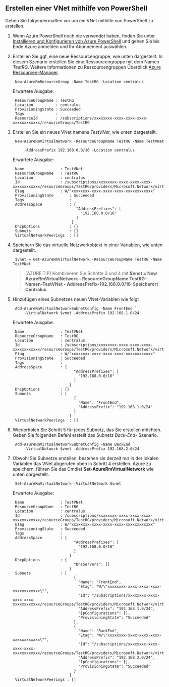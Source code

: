 ## <a name="how-to-create-a-vnet-using-powershell"></a>Erstellen einer VNet mithilfe von PowerShell
Gehen Sie folgendermaßen vor um ein VNet mithilfe von PowerShell zu erstellen.

1. Wenn Azure PowerShell noch nie verwendet haben, finden Sie unter [Installieren und Konfigurieren von Azure PowerShell](../articles/powershell-install-configure.md) und gehen Sie bis Ende Azure anmelden und Ihr Abonnement auswählen.
    
2. Erstellen Sie ggf. eine neue Ressourcengruppe, wie unten dargestellt. In diesem Szenario erstellen Sie eine Ressourcengruppe mit dem Namen *TestRG*. Weitere Informationen zu Ressourcengruppen Überblick [Azure Ressourcen-Manager](../articles/resource-group-overview.md).

        New-AzureRmResourceGroup -Name TestRG -Location centralus

    Erwartete Ausgabe:
    
        ResourceGroupName : TestRG
        Location          : centralus
        ProvisioningState : Succeeded
        Tags              :
        ResourceId        : /subscriptions/xxxxxxxx-xxxx-xxxx-xxxx-xxxxxxxxxxxx/resourceGroups/TestRG   

3. Erstellen Sie ein neues VNet namens *TestVNet*, wie unten dargestellt.

        New-AzureRmVirtualNetwork -ResourceGroupName TestRG -Name TestVNet `
            -AddressPrefix 192.168.0.0/16 -Location centralus   
        
    Erwartete Ausgabe:

        Name                : TestVNet
        ResourceGroupName   : TestRG
        Location            : centralus
        Id                  : /subscriptions/xxxxxxxx-xxxx-xxxx-xxxx-xxxxxxxxxxxx/resourceGroups/TestRG/providers/Microsoft.Network/virtualNetworks/TestVNet
        Etag                : W/"xxxxxxxx-xxxx-xxxx-xxxx-xxxxxxxxxxxx"
        ProvisioningState       : Succeeded
        Tags                    : 
        AddressSpace            : {
                                   "AddressPrefixes": [
                                     "192.168.0.0/16"
                                   ]
                                 }
        DhcpOptions             : {}
        Subnets                 : []
        VirtualNetworkPeerings  : []

4. Speichern Sie das virtuelle Netzwerkobjekt in einer Variablen, wie unten dargestellt.

        $vnet = Get-AzureRmVirtualNetwork -ResourceGroupName TestRG -Name TestVNet
    
    >[AZURE.TIP] Kombinieren Sie Schritte 3 und 4 mit **$vnet = New AzureRmVirtualNetwork - ResourceGroupName TestRG-Namen-TestVNet - AddressPrefix-192.168.0.0/16-Speicherort Centralus**.

5. Hinzufügen eines Subnetzes neuen VNet-Variablen wie folgt

        Add-AzureRmVirtualNetworkSubnetConfig -Name FrontEnd `
            -VirtualNetwork $vnet -AddressPrefix 192.168.1.0/24
        
    Erwartete Ausgabe:

        Name                : TestVNet
        ResourceGroupName   : TestRG
        Location            : centralus
        Id                  : /subscriptions/xxxxxxxx-xxxx-xxxx-xxxx-xxxxxxxxxxxx/resourceGroups/TestRG/providers/Microsoft.Network/virtualNetworks/TestVNet
        Etag                : W/"xxxxxxxx-xxxx-xxxx-xxxx-xxxxxxxxxxxx"
        ProvisioningState   : Succeeded
        Tags                :
        AddressSpace        : {
                                  "AddressPrefixes": [
                                    "192.168.0.0/16"
                                  ]
                                }
        DhcpOptions         : {}
        Subnets             : [
                                  {
                                    "Name": "FrontEnd",
                                    "AddressPrefix": "192.168.1.0/24"
                                  }
                                ]
        VirtualNetworkPeerings  : []

6. Wiederholen Sie Schritt 5 für jedes Subnetz, das Sie erstellen möchten. Geben Sie folgenden Befehl erstellt das Subnetz *Back-End-* Szenario.

        Add-AzureRmVirtualNetworkSubnetConfig -Name BackEnd `
            -VirtualNetwork $vnet -AddressPrefix 192.168.2.0/24

7. Obwohl Sie Subnetze erstellen, bestehen sie derzeit nur in der lokalen Variablen das VNet abgerufen oben in Schritt 4 erstellen. Azure zu speichern, führen Sie das Cmdlet **Set-AzureRmVirtualNetwork** wie unten dargestellt.

        Set-AzureRmVirtualNetwork -VirtualNetwork $vnet 
        
    Erwartete Ausgabe:

        Name                : TestVNet
        ResourceGroupName   : TestRG
        Location            : centralus
        Id                  : /subscriptions/xxxxxxxx-xxxx-xxxx-xxxx-xxxxxxxxxxxx/resourceGroups/TestRG/providers/Microsoft.Network/virtualNetworks/TestVNet
        Etag                : W/"xxxxxxxx-xxxx-xxxx-xxxx-xxxxxxxxxxxx"
        ProvisioningState   : Succeeded
        Tags                :
        AddressSpace        : {
                                  "AddressPrefixes": [
                                    "192.168.0.0/16"
                                  ]
                                }
        DhcpOptions         : {
                                  "DnsServers": []
                                }
        Subnets             : [
                                  {
                                    "Name": "FrontEnd",
                                    "Etag": "W/\"xxxxxxxx-xxxx-xxxx-xxxx-xxxxxxxxxxxx\"",
                                    "Id": "/subscriptions/xxxxxxxx-xxxx-xxxx-xxxx-xxxxxxxxxxxx/resourceGroups/TestRG/providers/Microsoft.Network/virtualNetworks/TestVNet/subnets/FrontEnd",
                                    "AddressPrefix": "192.168.1.0/24",
                                    "IpConfigurations": [],
                                    "ProvisioningState": "Succeeded"
                                  },
                                  {
                                    "Name": "BackEnd",
                                    "Etag": "W/\"xxxxxxxx-xxxx-xxxx-xxxx-xxxxxxxxxxxx\"",
                                    "Id": "/subscriptions/xxxxxxxx-xxxx-xxxx-xxxx-xxxxxxxxxxxx/resourceGroups/TestRG/providers/Microsoft.Network/virtualNetworks/TestVNet/subnets/BackEnd",
                                    "AddressPrefix": "192.168.2.0/24",
                                    "IpConfigurations": [],
                                    "ProvisioningState": "Succeeded"
                                  }
                                ]
        VirtualNetworkPeerings : []
